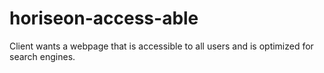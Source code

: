 # horiseon-access-able
Client wants a webpage that is accessible to all users and is optimized for search engines.

